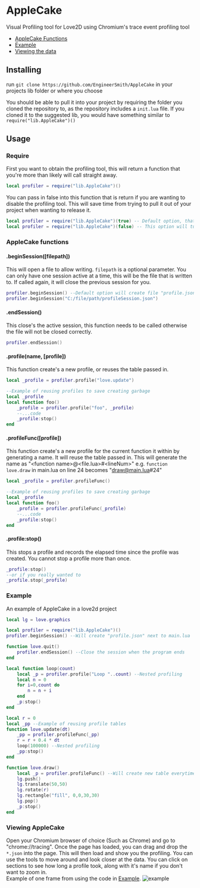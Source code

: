 # AppleCake
Visual Profiling tool for Love2D using Chromium's trace event profiling tool

* [AppleCake Functions](###AppleCake-functions)
* [Example](###Example)
* [Viewing the data](###Viewing-AppleCake)

## Installing
run `git clone https://github.com/EngineerSmith/AppleCake` in your projects lib folder or where you choose

You should be able to pull it into your project by requiring the folder you cloned the repository to, as the repository includes a `init.lua` file.
If you cloned it to the suggested lib, you would have something similar to `require("lib.AppleCake")()`

## Usage
### Require
First you want to obtain the profiling tool, this will return a function that you're more than likely will call straight away.
```lua
local profiler = require("lib.AppleCake")()
```
You can pass in false into this function that is return if you are wanting to disable the profiling tool. This will save time from trying to pull it out of your project when wanting to release it. 
```lua
local profiler = require("lib.AppleCake")(true) -- Default option, that will return AppleCake
local profiler = require("lib.AppleCake")(false) -- This option will turn AppleCake off
```
### AppleCake functions
#### .beginSession([filepath])
This will open a file to allow writing. `filepath` is a optional parameter. You can only have one session active at a time, this will be the file that is written to. If called again, it will close the previous session for you.
```lua
profiler.beginSession() --Default option will create file "profile.json" in the path the project is ran from.
profiler.beginSession("C:/file/path/profileSession.json")
```
#### .endSession()
This close's the active session, this function needs to be called otherwise the file will not be closed correctly.
```lua
profiler.endSession()
```
#### .profile(name, [profile])
This function create's a new profile, or reuses the table passed in. 
```lua
local _profile = profiler.profile("love.update")

--Example of reusing profiles to save creating garbage
local _profile
local function foo()
	_profile = profiler.profile("foo", _profile)
	--...code
	_profile:stop()
end
```
#### .profileFunc([profile])
This function create's a new profile for the current function it within by generating a name. It will reuse the table passed in. This will generate the name as "\<function name\>@\<file.lua\>#\<lineNum\>" e.g. `function love.draw` in main.lua on line 24 becomes "draw@main.lua#24"
```lua
local _profile = profiler.profileFunc()

--Example of reusing profiles to save creating garbage
local _profile
local function foo()
	_profile = profiler.profileFunc(_profile)
	--...code
	_profile:stop()
end
```
#### .profile:stop()
This stops a profile and records the elapsed time since the profile was created. You cannot stop a profile more than once.
```lua
_profile:stop()
--or if you really wanted to
_profile.stop(_profile)
```
### Example
An example of AppleCake in a love2d project
```lua
local lg = love.graphics

local profiler = require("lib.AppleCake")()
profiler.beginSession() --Will create "profile.json" next to main.lua

function love.quit()
	profiler.endSession() --Close the session when the program ends
end

local function loop(count)
	local _p = profiler.profile("Loop "..count) --Nested profiling
	local n = 0
	for i=0,count do
		n = n + i
	end
	_p:stop()
end

local r = 0
local _pp --Example of reusing profile tables
function love.update(dt)
	_pp = profiler.profileFunc(_pp)
	r = r + 0.4 * dt
	loop(100000) --Nested profiling
	_pp:stop()
end

function love.draw()
	local _p = profiler.profileFunc() --Will create new table everytime it's called
	lg.push()
	lg.translate(50,50)
	lg.rotate(r)
	lg.rectangle("fill", 0,0,30,30)
	lg.pop()
	_p:stop()
end
```
### Viewing AppleCake
Open your Chromium browser of choice (Such as Chrome) and go to "chrome://tracing". Once the page has loaded, you can drag and drop the `*.json` into the page. This will then load and show you the profiling. You can use the tools to move around and look closer at the data. You can click on sections to see how long a profile took, along with it's name if you don't want to zoom in.  
Example of one frame from using the code in [Example](###Example).
![example](https://i.imgur.com/zabVoRs.png "Example of chrome tracing")
